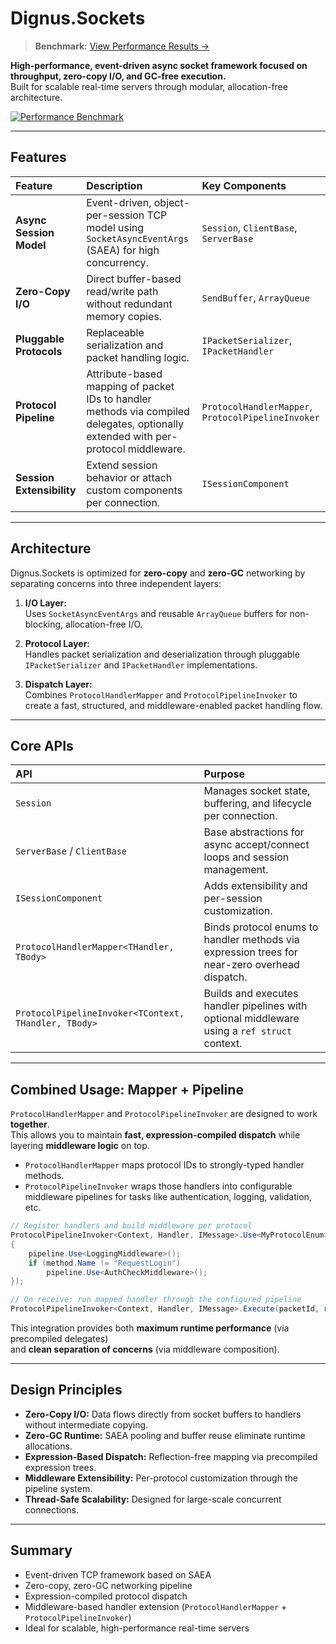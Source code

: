 # Dignus.Sockets

> **Benchmark:** [View Performance Results →](https://github.com/EomTaeWook/ServerPerformanceBenchmark)

**High-performance, event-driven async socket framework focused on throughput, zero-copy I/O, and GC-free execution.**  
Built for scalable real-time servers through modular, allocation-free architecture.

[![Performance Benchmark](https://img.shields.io/badge/Performance-Benchmark-blueviolet?logo=github)](https://github.com/EomTaeWook/ServerPerformanceBenchmark)

---

## Features

| Feature | Description | Key Components |
| :--- | :--- | :--- |
| **Async Session Model** | Event-driven, object-per-session TCP model using `SocketAsyncEventArgs` (SAEA) for high concurrency. | `Session`, `ClientBase`, `ServerBase` |
| **Zero-Copy I/O** | Direct buffer-based read/write path without redundant memory copies. | `SendBuffer`, `ArrayQueue` |
| **Pluggable Protocols** | Replaceable serialization and packet handling logic. | `IPacketSerializer`, `IPacketHandler` |
| **Protocol Pipeline** | Attribute-based mapping of packet IDs to handler methods via compiled delegates, optionally extended with per-protocol middleware. | `ProtocolHandlerMapper`, `ProtocolPipelineInvoker` |
| **Session Extensibility** | Extend session behavior or attach custom components per connection. | `ISessionComponent` |

---

## Architecture

Dignus.Sockets is optimized for **zero-copy** and **zero-GC** networking by separating concerns into three independent layers:

1. **I/O Layer:**  
   Uses `SocketAsyncEventArgs` and reusable `ArrayQueue` buffers for non-blocking, allocation-free I/O.

2. **Protocol Layer:**  
   Handles packet serialization and deserialization through pluggable `IPacketSerializer` and `IPacketHandler` implementations.

3. **Dispatch Layer:**  
   Combines `ProtocolHandlerMapper` and `ProtocolPipelineInvoker` to create a fast, structured, and middleware-enabled packet handling flow.

---

## Core APIs

| API | Purpose |
| :--- | :--- |
| `Session` | Manages socket state, buffering, and lifecycle per connection. |
| `ServerBase` / `ClientBase` | Base abstractions for async accept/connect loops and session management. |
| `ISessionComponent` | Adds extensibility and per-session customization. |
| `ProtocolHandlerMapper<THandler, TBody>` | Binds protocol enums to handler methods via expression trees for near-zero overhead dispatch. |
| `ProtocolPipelineInvoker<TContext, THandler, TBody>` | Builds and executes handler pipelines with optional middleware using a `ref struct` context. |

---

## Combined Usage: Mapper + Pipeline

`ProtocolHandlerMapper` and `ProtocolPipelineInvoker` are designed to work **together**.  
This allows you to maintain **fast, expression-compiled dispatch** while layering **middleware logic** on top.

- `ProtocolHandlerMapper` maps protocol IDs to strongly-typed handler methods.  
- `ProtocolPipelineInvoker` wraps those handlers into configurable middleware pipelines for tasks like authentication, logging, validation, etc.

```csharp
// Register handlers and build middleware per protocol
ProtocolPipelineInvoker<Context, Handler, IMessage>.Use<MyProtocolEnum>((method, pipeline) =>
{
    pipeline.Use<LoggingMiddleware>();
    if (method.Name != "RequestLogin")
        pipeline.Use<AuthCheckMiddleware>();
});

// On receive: run mapped handler through the configured pipeline
ProtocolPipelineInvoker<Context, Handler, IMessage>.Execute(packetId, ref context);
```

This integration provides both **maximum runtime performance** (via precompiled delegates)  
and **clean separation of concerns** (via middleware composition).

---

## Design Principles

- **Zero-Copy I/O:** Data flows directly from socket buffers to handlers without intermediate copying.  
- **Zero-GC Runtime:** SAEA pooling and buffer reuse eliminate runtime allocations.  
- **Expression-Based Dispatch:** Reflection-free mapping via precompiled expression trees.  
- **Middleware Extensibility:** Per-protocol customization through the pipeline system.  
- **Thread-Safe Scalability:** Designed for large-scale concurrent connections.

---

## Summary

- Event-driven TCP framework based on SAEA  
- Zero-copy, zero-GC networking pipeline  
- Expression-compiled protocol dispatch  
- Middleware-based handler extension (`ProtocolHandlerMapper` + `ProtocolPipelineInvoker`)  
- Ideal for scalable, high-performance real-time servers
